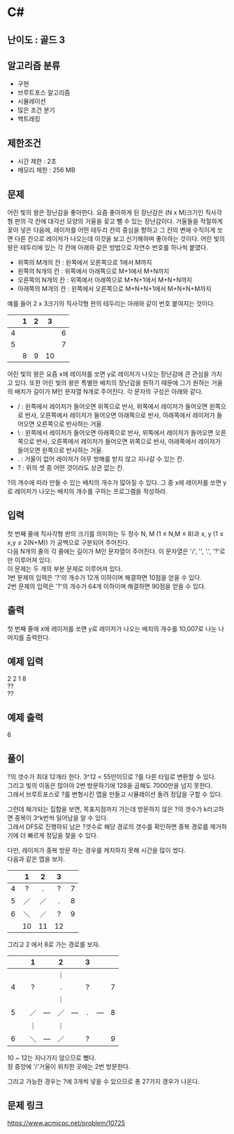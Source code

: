 # C#

## 난이도 : 골드 3

## 알고리즘 분류
  - 구현
  - 브루트포스 알고리즘
  - 시뮬레이션
  - 많은 조건 분기
  - 백트래킹

## 제한조건
  - 시간 제한 : 2초
  - 메모리 제한 : 256 MB

## 문제
어린 빛의 왕은 장난감을 좋아한다. 요즘 좋아하게 된 장난감은 (N x M)크기인 직사각형 판의 각 칸에 대각선 모양의 거울을 꽂고 뺄 수 있는 장난감이다. 거울들을 적절하게 꽂아 넣은 다음에, 레이저를 어떤 테두리 칸의 중심을 향하고 그 칸의 변에 수직이게 쏘면 다른 칸으로 레이저가 나오는데 이것을 보고 신기해하며 좋아하는 것이다. 어린 빛의 왕은 테두리에 있는 각 칸에 아래와 같은 방법으로 자연수 번호를 하나씩 붙였다.<br/>

  - 위쪽의 M개의 칸 : 왼쪽에서 오른쪽으로 1에서 M까지
  - 왼쪽의 N개의 칸 : 위쪽에서 아래쪽으로 M+1에서 M+N까지
  - 오른쪽의 N개의 칸 : 위쪽에서 아래쪽으로 M+N+1에서 M+N+N까지
  - 아래쪽의 M개의 칸 : 왼쪽에서 오른쪽으로 M+N+N+1에서 M+N+N+M까지

예를 들어 2 x 3크기의 직사각형 판의 테두리는 아래와 같이 번호 붙여지는 것이다.

| |1|2|3| |
|:---:|:---:|:---:|:---:|:---:|
|4| | | |6|
|5| | | |7|
| |8|9|10| |

어린 빛의 왕은 요즘 x에 레이저를 쏘면 y로 레이저가 나오는 장난감에 큰 관심을 가지고 있다. 또한 어린 빛의 왕은 특별한 배치의 장난감을 원하기 때문에 그가 원하는 거울의 배치가 길이가 M인 문자열 N개로 주어진다. 각 문자의 구성은 아래와 같다.<br/>

  - / : 왼쪽에서 레이저가 들어오면 위쪽으로 반사, 위쪽에서 레이저가 들어오면 왼쪽으로 반사, 오른쪽에서 레이저가 들어오면 아래쪽으로 반사, 아래쪽에서 레이저가 들어오면 오른쪽으로 반사하는 거울.
  - \\ : 왼쪽에서 레이저가 들어오면 아래쪽으로 반사, 위쪽에서 레이저가 들어오면 오른쪽으로 반사, 오른쪽에서 레이저가 들어오면 위쪽으로 반사, 아래쪽에서 레이저가 들어오면 왼쪽으로 반사하는 거울.
  - . : 거울이 없어 레이저가 아무 방해를 받지 않고 지나갈 수 있는 칸.
  - ? : 위의 셋 중 어떤 것이라도 상관 없는 칸.

?의 개수에 따라 만들 수 있는 배치의 개수가 많아질 수 있다. 그 중 x에 레이저를 쏘면 y로 레이저가 나오는 배치의 개수를 구하는 프로그램을 작성하라.<br/>


## 입력
첫 번째 줄에 직사각형 판의 크기를 의미하는 두 정수 N, M (1 ≤ N,M ≤ 8)과 x, y (1 ≤ x,y ≤ 2(N+M)) 가 공백으로 구분되어 주어진다.<br/>
다음 N개의 줄의 각 줄에는 길이가 M인 문자열이 주어진다. 이 문자열은 '/', '\', '.', '?'로만 이루어져 있다.<br/>
이 문제는 두 개의 부분 문제로 이루어져 있다.<br/>
1번 문제의 입력은 '?'의 개수가 12개 이하이며 해결하면 10점을 얻을 수 있다.<br/>
2번 문제의 입력은  '?'의 개수가 64개 이하이며 해결하면 90점을 얻을 수 있다.<br/>


## 출력
첫 번째 줄에 x에 레이저를 쏘면 y로 레이저가 나오는 배치의 개수를 10,007로 나눈 나머지를 출력한다.<br/>


## 예제 입력
2 2 1 8<br/>
??<br/>
??<br/>

## 예제 출력
6<br/>


## 풀이
?의 갯수가 최대 12개라 한다. 3^12 < 55만이므로 ?를 다른 타일로 변환할 수 있다.<br/>
그리고 빛의 이동은 많아야 2번 방문하기에 128을 곱해도 7000만을 넘지 못한다.<br/>
그래서 브루트포스로 ?를 변형시킨 맵을 만들고 시뮬레이션 돌려 정답을 구할 수 있다.<br/>


그런데 해가되는 집합을 보면, 목표지점까지 가는데 방문하지 않은 ?의 갯수가 k라고하면 중복이 3^k번씩 일어남을 알 수 있다.<br/>
그래서 DFS로 진행하되 남은 ?갯수로 해당 경로의 갯수를 확인하면 중복 경로를 제거하기에 더 빠르게 정답을 찾을 수 있다.<br/>


다만, 레이저가 중복 방문 하는 경우를 캐치하지 못해 시간을 많이 썼다.<br/>
다음과 같은 맵을 보자.<br/>

| |1|2|3| |
|:---:|:---:|:---:|:---:|:---:|
|4|?|.|?|7|
|5|／|／|.|8|
|6|＼|／|?|9|
| |10|11|12| |

그리고 2 에서 8로 가는 경로를 보자.<br/>

| | |1| |2| |3| | |
|:---:|:---:|:---:|:---:|:---:|:---:|:---:|:---:|:---:|
| | | | |｜| | | | |
|4| |?| |.| |?| |7|
| | | | |｜| | | | |
|5| |／|―|／|―|.|―|8|
| | |｜| |｜| | | | |
|6| |＼|―|／| |?| |9|

10 ~ 12는 지나가지 않으므로 뺐다.<br/>
정 중앙에 '/'거울이 위치한 곳에는 2번 방문한다.<br/>


그리고 가능한 경우는 ?에 3개씩 넣을 수 있으므로 총 27가지 경우가 나온다.<br/>


## 문제 링크
https://www.acmicpc.net/problem/10725